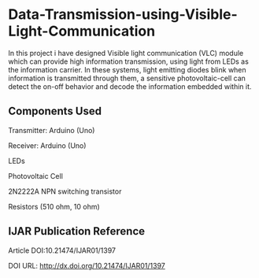 # Data-Transmission-using-Visible-Light-Communication
In this project i have designed Visible light communication (VLC) module which can provide high information transmission, using light from LEDs as the information carrier. 
In these systems, light emitting diodes blink when information is transmitted through them, a sensitive photovoltaic-cell can detect the on-off behavior and decode the information embedded within it.

## Components Used
Transmitter:  Arduino (Uno)

Receiver:  Arduino (Uno)

LEDs

Photovoltaic Cell

2N2222A NPN switching transistor

Resistors (510 ohm, 10 ohm)

## IJAR Publication Reference
Article DOI:10.21474/IJAR01/1397 

DOI URL: http://dx.doi.org/10.21474/IJAR01/1397
